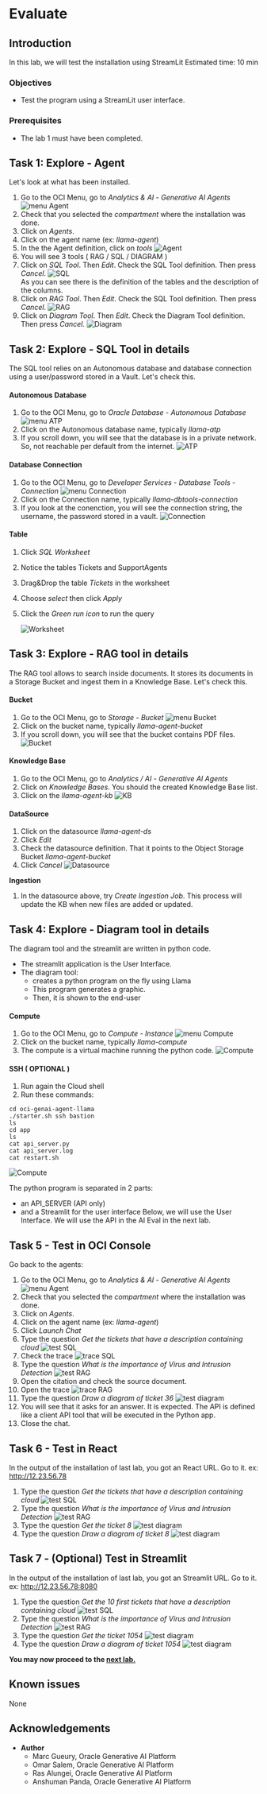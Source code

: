 # Evaluate

## Introduction
In this lab, we will test the installation using StreamLit
Estimated time: 10 min

### Objectives

- Test the program using a StreamLit user interface.

### Prerequisites
- The lab 1 must have been completed.

## Task 1: Explore - Agent

Let's look at what has been installed.

1. Go to the OCI Menu, go to *Analytics & AI* - *Generative AI Agents*
    ![menu Agent](images/llama-menu-agent.png)   
1. Check that you selected the *compartment* where the installation was done. 
1. Click on *Agents*.
1. Click on the agent name (ex: *llama-agent*) 
1. In the the Agent definition, click on *tools*
    ![Agent](images/llama-agent.png)    
1. You will see 3 tools ( RAG / SQL / DIAGRAM )
1. Click on *SQL Tool*. Then *Edit*. Check the SQL Tool definition. Then press *Cancel*.
    ![SQL](images/llama-sql-tool.png)    
    As you can see there is the definition of the tables and the description of the columns.
1. Click on *RAG Tool*. Then *Edit*. Check the SQL Tool definition. Then press *Cancel*.
    ![RAG](images/llama-rag-tool.png)    
1. Click on *Diagram Tool*. Then *Edit*. Check the Diagram Tool definition. Then press *Cancel*.
    ![Diagram](images/llama-diagram-tool.png)    

## Task 2: Explore - SQL Tool in details 

The SQL tool relies on an Autonomous database and database connection using a user/password stored in a Vault. Let's check this.

#### Autonomous Database
1. Go to the OCI Menu, go to *Oracle Database* - *Autonomous Database*
    ![menu ATP](images/llama-menu-atp.png)   
1. Click on the Autonomous database name, typically *llama-atp*
1. If you scroll down, you will see that the database is in a private network. So, not reachable per default from the internet.
    ![ATP](images/llama-atp.png)   

#### Database Connection
1. Go to the OCI Menu, go to *Developer Services* - *Database Tools - Connection*
    ![menu Connection](images/llama-menu-connection.png)   
1. Click on the Connection name, typically *llama-dbtools-connection*
1. If you look at the conenction, you will see the connection string, the username, the password stored in a vault.
    ![Connection](images/llama-connection.png)   

#### Table
1. Click *SQL Worksheet*
1. Notice the tables Tickets and SupportAgents
1. Drag&Drop the table *Tickets* in the worksheet
1. Choose *select* then click *Apply*
1. Click the *Green run icon* to run the query

    ![Worksheet](images/llama-worksheet.png)  

## Task 3: Explore - RAG tool in details

The RAG tool allows to search inside documents. It stores its documents in a Storage Bucket and ingest them in a Knowledge Base. Let's check this.

#### Bucket
1. Go to the OCI Menu, go to *Storage* - *Bucket*
    ![menu Bucket](images/llama-menu-bucket.png)   
1. Click on the bucket name, typically *llama-agent-bucket*
1. If you scroll down, you will see that the bucket contains PDF files.
    ![Bucket](images/llama-bucket.png)   

#### Knowledge Base
1. Go to the OCI Menu, go to *Analytics / AI* - *Generative AI Agents*
1. Click on *Knowledge Bases*. You should the created Knowledge Base list.
1. Click on the *llama-agent-kb*
    ![KB](images/llama-kb.png)   

#### DataSource
1. Click on the datasource *llama-agent-ds*
1. Click *Edit*
1. Check the datasource definition. That it points to the Object Storage Bucket *llama-agent-bucket*
1. Click *Cancel*
    ![Datasource](images/llama-ds.png)

**Ingestion**
1. In the datasource above, try *Create Ingestion Job*. This process will update the KB when new files are added or updated.

## Task 4: Explore - Diagram tool in details

The diagram tool and the streamlit are written in python code.
- The streamlit application is the User Interface.
- The diagram tool:  
    - creates a python program on the fly using Llama
    - This program generates a graphic.
    - Then, it is shown to the end-user

#### Compute
1. Go to the OCI Menu, go to *Compute* - *Instance*
    ![menu Compute](images/llama-menu-compute.png)   
1. Click on the bucket name, typically *llama-compute*
1. The compute is a virtual machine running the python code.
    ![Compute](images/llama-compute.png)   

#### SSH ( OPTIONAL )
1. Run again the Cloud shell
2. Run these commands:
```
cd oci-genai-agent-llama
./starter.sh ssh bastion
ls
cd app
ls 
cat api_server.py
cat api_server.log
cat restart.sh
```

![Compute](images/llama-ssh.png)   

The python program is separated in 2 parts:
- an API_SERVER (API only)
- and a Streamlit for the user interface 
Below, we will use the User Interface. We will use the API in the AI Eval in the next lab.

## Task 5 - Test in OCI Console

Go back to the agents:

1. Go to the OCI Menu, go to *Analytics & AI* - *Generative AI Agents*
    ![menu Agent](images/llama-menu-agent.png)   
1. Check that you selected the *compartment* where the installation was done. 
1. Click on *Agents*.
1. Click on the agent name (ex: *llama-agent*) 
1. Click *Launch Chat*
1. Type the question *Get the tickets that have a description containing cloud*
    ![test SQL](images/llama-console-test-sql.png)   
1. Check the trace
    ![trace SQL](images/llama-console-trace-sql.png)   
1. Type the question *What is the importance of Virus and Intrusion Detection*
    ![test RAG](images/llama-console-test-rag.png)  
1. Open the citation and check the source document.
1. Open the trace
    ![trace RAG](images/llama-console-trace-rag.png)   
1. Type the question *Draw a diagram of ticket 36*
    ![test diagram](images/llama-console-test-diagram.png)   
1. You will see that it asks for an answer. It is expected. The API is defined like a client API tool that will be executed in the Python app.
1. Close the chat.

## Task 6 - Test in React

In the output of the installation of last lab, you got an React URL. Go to it.
ex: http://12.23.56.78

1. Type the question *Get the tickets that have a description containing cloud*
    ![test SQL](images/llama-react-sql.png)   
1. Type the question *What is the importance of Virus and Intrusion Detection*
    ![test RAG](images/llama-react-rag.png)   
1. Type the question *Get the ticket 8*
    ![test diagram](images/llama-react-diagram1.png)   
1. Type the question *Draw a diagram of ticket 8*
    ![test diagram](images/llama-react-diagram2.png)   

## Task 7 - (Optional) Test in Streamlit

In the output of the installation of last lab, you got an Streamlit URL. Go to it.
ex: http://12.23.56.78:8080

1. Type the question *Get the 10 first tickets that have a description containing cloud*
    ![test SQL](images/llama-streamlit-sql.png)   
1. Type the question *What is the importance of Virus and Intrusion Detection*
    ![test RAG](images/llama-streamlit-rag.png)   
1. Type the question *Get the ticket 1054*
    ![test diagram](images/llama-streamlit-diagram1.png)   
1. Type the question *Draw a diagram of ticket 1054*
    ![test diagram](images/llama-streamlit-diagram2.png)   

**You may now proceed to the [next lab.](#next)**

## Known issues

None

## Acknowledgements

- **Author**
    - Marc Gueury, Oracle Generative AI Platform
    - Omar Salem, Oracle Generative AI Platform
    - Ras Alungei, Oracle Generative AI Platform
    - Anshuman Panda, Oracle Generative AI Platform
